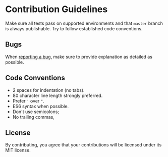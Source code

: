 # Contribution Guidelines

Make sure all tests pass on supported environments and that `master` branch
is always publishable. Try to follow established code conventions.

## Bugs

When [reporting a bug](https://github.com/mareksuscak/flatten-deep-js/issues/new), 
make sure to provide explanation as detailed as possible.

## Code Conventions

* 2 spaces for indentation (no tabs).
* 80 character line length strongly preferred.
* Prefer `'` over `"`.
* ES6 syntax when possible.
* Don't use semicolons;
* No trailing commas,

## License

By contributing, you agree that your contributions will be licensed under its 
MIT license.

